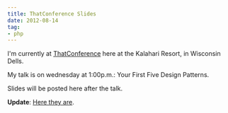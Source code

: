 ```yaml
---
title: ThatConference Slides
date: 2012-08-14
tag:
- php
---
```

I'm currently at [ThatConference](http://thatconference.com) here at the Kalahari Resort, in Wisconsin Dells.

<!--more-->

My talk is on wednesday at 1:00p.m.: Your First Five Design Patterns.

Slides will be posted here after the talk.

**Update**: [Here they are](http://www.slideshare.net/aaronsaray/your-first-5-php-design-patterns-thatconference-2012).
